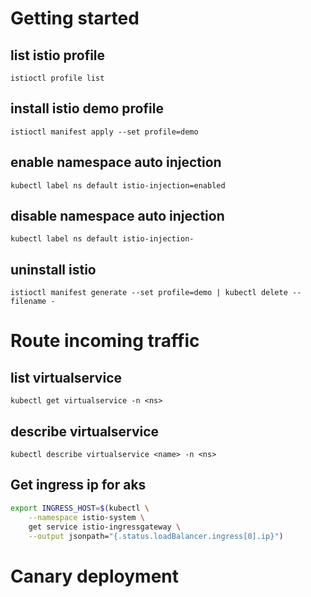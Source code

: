 
# Getting started

## list istio profile 
`istioctl profile list`

## install istio demo profile
`istioctl manifest apply --set profile=demo`

## enable namespace auto injection
`kubectl label ns default istio-injection=enabled`

## disable namespace auto injection
`kubectl label ns default istio-injection-`

## uninstall istio
`istioctl manifest generate --set profile=demo | kubectl delete --filename -`


# Route incoming traffic

## list virtualservice
`kubectl get virtualservice -n <ns>`

## describe virtualservice
`kubectl describe virtualservice <name> -n <ns>`

## Get ingress ip for aks
```bash
export INGRESS_HOST=$(kubectl \
    --namespace istio-system \
    get service istio-ingressgateway \
    --output jsonpath="{.status.loadBalancer.ingress[0].ip}")
```

# Canary deployment
